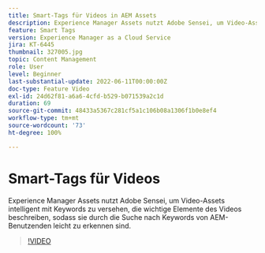 ```yaml
---
title: Smart-Tags für Videos in AEM Assets
description: Experience Manager Assets nutzt Adobe Sensei, um Video-Assets intelligent mit Keywords zu versehen, die wichtige Elemente des Videos beschreiben, sodass sie durch die Suche nach Keywords von AEM-Benutzenden leicht zu erkennen sind.
feature: Smart Tags
version: Experience Manager as a Cloud Service
jira: KT-6445
thumbnail: 327005.jpg
topic: Content Management
role: User
level: Beginner
last-substantial-update: 2022-06-11T00:00:00Z
doc-type: Feature Video
exl-id: 24d62f81-a6a6-4cfd-b529-b071539a2c1d
duration: 69
source-git-commit: 48433a5367c281cf5a1c106b08a1306f1b0e8ef4
workflow-type: tm+mt
source-wordcount: '73'
ht-degree: 100%

---
```


# Smart-Tags für Videos

Experience Manager Assets nutzt Adobe Sensei, um Video-Assets intelligent mit Keywords zu versehen, die wichtige Elemente des Videos beschreiben, sodass sie durch die Suche nach Keywords von AEM-Benutzenden leicht zu erkennen sind.

>[!VIDEO](https://video.tv.adobe.com/v/327005?quality=12&learn=on)